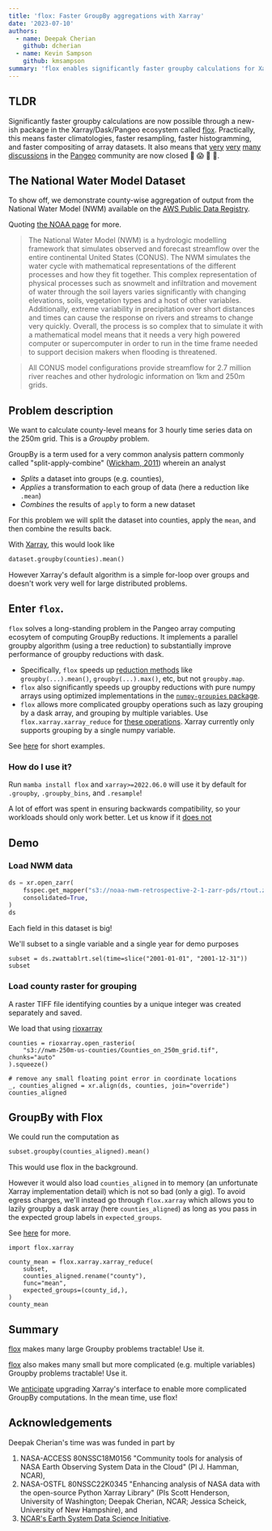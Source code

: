 ```yaml
---
title: 'flox: Faster GroupBy aggregations with Xarray'
date: '2023-07-10'
authors:
  - name: Deepak Cherian
    github: dcherian
  - name: Kevin Sampson
    github: kmsampson
summary: 'flox enables significantly faster groupby calculations for Xarray/Dask/Pangeo array computing ecosystem.'
---
```


## TLDR

Significantly faster groupby calculations are now possible through a new-ish package in the Xarray/Dask/Pangeo ecosystem called [flox](https://flox.readthedocs.io/en/latest/).
Practically, this means faster climatologies, faster resampling, faster histogramming, and faster compositing of array datasets.
It also means that [very](https://github.com/pangeo-data/pangeo/issues/266) [very](https://github.com/pangeo-data/pangeo/issues/271) [many](https://github.com/dask/distributed/issues/2602) [discussions](https://github.com/pydata/xarray/issues/2237) in the [Pangeo](https://pangeo.io) community are now closed 🎉 😱 🤯 🥳.

## The National Water Model Dataset

To show off, we demonstrate county-wise aggregation of output from the National Water Model (NWM) available on the [AWS Public Data Registry](https://registry.opendata.aws/nwm-archive/).

Quoting [the NOAA page](https://water.noaa.gov/about/nwm) for more.

> The National Water Model (NWM) is a hydrologic modelling framework that simulates observed and forecast streamflow over the entire continental United States (CONUS). The NWM simulates the water cycle with mathematical representations of the different processes and how they fit together. This complex representation of physical processes such as snowmelt and infiltration and movement of water through the soil layers varies significantly with changing elevations, soils, vegetation types and a host of other variables. Additionally, extreme variability in precipitation over short distances and times can cause the response on rivers and streams to change very quickly. Overall, the process is so complex that to simulate it with a mathematical model means that it needs a very high powered computer or supercomputer in order to run in the time frame needed to support decision makers when flooding is threatened.

> All CONUS model configurations provide streamflow for 2.7 million river reaches and other hydrologic information on 1km and 250m grids.

## Problem description

We want to calculate county-level means for 3 hourly time series data on the 250m grid. This is a _Groupby_ problem.

GroupBy is a term used for a very common analysis pattern commonly called "split-apply-combine" ([Wickham, 2011](https://www.jstatsoft.org/article/view/v040i01)) wherein an analyst

- _Splits_ a dataset into groups (e.g. counties),
- _Applies_ a transformation to each group of data (here a reduction like `.mean`)
- _Combines_ the results of `apply` to form a new dataset

For this problem we will split the dataset into counties, apply the `mean`, and then combine the results back.

With [Xarray](https://docs.xarray.dev/en/stable/user-guide/groupby.html), this would look like

```python
dataset.groupby(counties).mean()
```

However Xarray's default algorithm is a simple for-loop over groups and doesn't work very well for large distributed problems.

## Enter `flox`.

`flox` solves a long-standing problem in the Pangeo array computing ecosytem of computing GroupBy reductions. It implements a parallel groupby algorithm (using a tree reduction) to substantially improve performance of groupby reductions with dask.

- Specifically, `flox` speeds up [reduction methods](https://flox.readthedocs.io/en/latest/aggregations.html) like `groupby(...).mean()`, `groupby(...).max()`, etc, but not `groupby.map`.
- `flox` also significantly speeds up groupby reductions with pure numpy arrays using optimized implementations in the [`numpy-groupies` package](https://github.com/ml31415/numpy-groupies).
- `flox` allows more complicated groupby operations such as lazy grouping by a dask array, and grouping by multiple variables. Use `flox.xarray.xarray_reduce` for [these operations](https://flox.readthedocs.io/en/latest/xarray.html). Xarray currently only supports grouping by a single numpy variable.

See [here](https://flox.readthedocs.io/en/latest/intro.html) for short examples.

### How do I use it?

Run `mamba install flox` and `xarray>=2022.06.0` will use it by default for `.groupby`, `.groupby_bins`, and `.resample`!

A lot of effort was spent in ensuring backwards compatibility, so your workloads should only work better. Let us know if it [does not](https://github.com/pydata/xarray/issues)

## Demo

### Load NWM data

```python
ds = xr.open_zarr(
    fsspec.get_mapper("s3://noaa-nwm-retrospective-2-1-zarr-pds/rtout.zarr", anon=True),
    consolidated=True,
)
ds
```

Each field in this dataset is big!

We'll subset to a single variable and a single year for demo purposes

```{python}
subset = ds.zwattablrt.sel(time=slice("2001-01-01", "2001-12-31"))
subset
```

### Load county raster for grouping

A raster TIFF file identifying counties by a unique integer was created separately and saved.

We load that using [rioxarray](https://corteva.github.io/rioxarray/html/rioxarray.html)

```{python}
counties = rioxarray.open_rasterio(
    "s3://nwm-250m-us-counties/Counties_on_250m_grid.tif", chunks="auto"
).squeeze()

# remove any small floating point error in coordinate locations
_, counties_aligned = xr.align(ds, counties, join="override")
counties_aligned
```

## GroupBy with Flox

We could run the computation as

```python
subset.groupby(counties_aligned).mean()
```

This would use flox in the background.

However it would also load `counties_aligned` in to memory (an unfortunate Xarray implementation detail) which is not so bad (only a gig). To avoid egress charges, we'll instead go through `flox.xarray` which allows you to lazily groupby a dask array (here `counties_aligned`) as long as you pass in the expected group labels in `expected_groups`.

See [here](https://flox.readthedocs.io/en/latest/intro.html#with-dask) for more.

```{python}
import flox.xarray

county_mean = flox.xarray.xarray_reduce(
    subset,
    counties_aligned.rename("county"),
    func="mean",
    expected_groups=(county_id,),
)
county_mean
```

## Summary

[flox](https://flox.readthedocs.io) makes many large Groupby problems tractable! Use it.

[flox](https://flox.readthedocs.io) also makes many small but more complicated (e.g. multiple variables) Groupby problems tractable! Use it.

We [anticipate](https://github.com/pydata/xarray/issues/6610) upgrading Xarray's interface to enable more complicated GroupBy computations. In the mean time, use flox!

## Acknowledgements

Deepak Cherian's time was was funded in part by

1. NASA-ACCESS 80NSSC18M0156 "Community tools for analysis of NASA Earth Observing System
   Data in the Cloud" (PI J. Hamman, NCAR),
1. NASA-OSTFL 80NSSC22K0345 "Enhancing analysis of NASA data with the open-source Python Xarray Library" (PIs Scott Henderson, University of Washington; Deepak Cherian, NCAR; Jessica Scheick, University of New Hampshire), and
1. [NCAR's Earth System Data Science Initiative](https://ncar.github.io/esds/).
